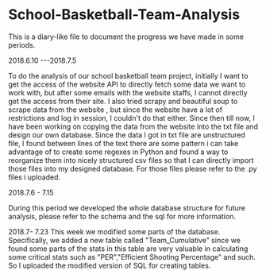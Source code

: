 # School-Basketball-Team-Analysis

This is a diary-like file to document the progress we have made in some periods.


2018.6.10 ---2018.7.5

  To do the analysis of our school basketball team project, initially I want to get the access of the website API to directly fetch some data we want to work with, but after some emails with the website staffs, I cannot directly get the access from their site.
  I also tried scrapy and beautiful soup to scrape data from the website , but since the website have a lot of restrictions and log in session, I couldn't do that either.
  Since then till now, I have been working on copying the data from the website into the txt file and design our own database.
  Since the data I got in txt file are unstructured file, I found between lines of the text there are some pattern i can take advantage of to create some regexes in Python and found a way to reorganize them into nicely structured csv files so that I can directly import those files into my designed database. For those files please refer to the .py files i uploaded.

2018.7.6 - 7.15

  During this period we developed the whole database structure for future analysis, please refer to the schema and the sql for more information.

2018.7- 7.23
  This week we modified some parts of the database. Specifically, we added a new table called "Team_Cumulative" since we found some parts of the stats in this table are very valuable in calculating some critical stats such as "PER","Efficient Shooting Percentage" and such.
So I uploaded the modified version of SQL for creating tables.

